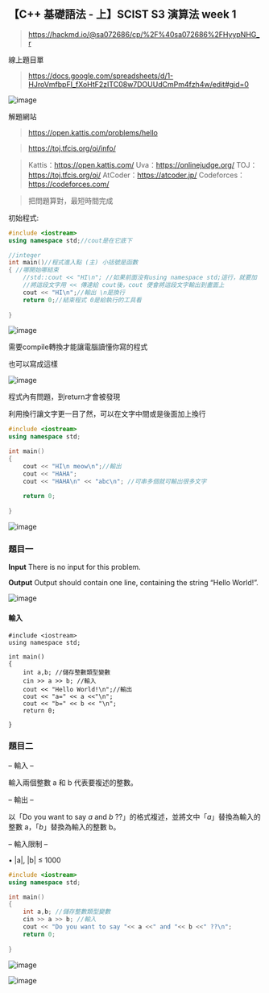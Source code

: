 ## 【C++ 基礎語法 - 上】SCIST S3 演算法 week 1

> https://hackmd.io/@sa072686/cp/%2F%40sa072686%2FHyypNHG_r

線上題目單
> https://docs.google.com/spreadsheets/d/1-HJroVmfbpFI_fXoHtF2zITC08w7DOUUdCmPm4fzh4w/edit#gid=0

![image](https://user-images.githubusercontent.com/96654161/193434257-2d1dbc73-e448-41ae-9aab-76c919b7ef84.png)

解題網站
> https://open.kattis.com/problems/hello

> https://toj.tfcis.org/oj/info/

> Kattis：https://open.kattis.com/
> Uva：https://onlinejudge.org/
> TOJ：https://toj.tfcis.org/oj/
> AtCoder：https://atcoder.jp/
> Codeforces：https://codeforces.com/

> 把問題算對，最短時間完成

初始程式:
```cpp
#include <iostream> 
using namespace std;//cout是在它底下

//integer
int main()//程式進入點 (主) 小括號是函數
{ //哪開始哪結束
	//std::cout << "HI\n"; //如果前面沒有using namespace std;這行，就要加
	//將這段文字用 << 傳達給 cout後，cout 便會將這段文字輸出到畫面上
	cout << "HI\n";//輸出 \n是換行
	return 0;//結束程式 0是給執行的工具看
	
}
```
![image](https://user-images.githubusercontent.com/96654161/193435456-b9c7a69a-c7de-476c-b2da-150b4b828403.png)

需要compile轉換才能讓電腦讀懂你寫的程式

也可以寫成這樣

![image](https://user-images.githubusercontent.com/96654161/193435838-8b85c5df-05a7-4473-b909-7fdcfe5fc7d8.png)

程式內有問題，到return才會被發現

利用換行讓文字更一目了然，可以在文字中間或是後面加上換行
```cpp
#include <iostream>
using namespace std;

int main()
{
	cout << "HI\n meow\n";//輸出
	cout << "HAHA";
	cout << "HAHA\n" << "abc\n"; //可串多個就可輸出很多文字
	
	return 0;
	
}

```
![image](https://user-images.githubusercontent.com/96654161/193436295-26241663-e2f5-4037-873c-fbc9880aef6d.png)

### 題目一

**Input**
There is no input for this problem.

**Output**
Output should contain one line, containing the string “Hello World!”.

![image](https://user-images.githubusercontent.com/96654161/193436426-7b090c1e-a835-4d04-93ba-b33dd07f0c34.png)

#### 輸入

```
#include <iostream>
using namespace std;

int main()
{
	int a,b; //儲存整數類型變數
	cin >> a >> b; //輸入
    cout << "Hello World!\n";//輸出
    cout << "a=" << a <<"\n";
    cout << "b=" << b << "\n";
	return 0;
	
}
```

### 題目二
– 輸入 –

輸入兩個整數 a 和 b 代表要複述的整數。

– 輸出 –

以「Do you want to say $a$ and $b$ ??」的格式複述，並將文中「$a$」替換為輸入的整數 a，「$b$」替換為輸入的整數 b。

– 輸入限制 –

• |a|, |b| ≤ 1000

```cpp
#include <iostream>
using namespace std;

int main()
{
	int a,b; //儲存整數類型變數
	cin >> a >> b; //輸入
    cout << "Do you want to say "<< a <<" and "<< b <<" ??\n";
	return 0;
	
}

```
![image](https://user-images.githubusercontent.com/96654161/193437078-9b256860-d4e5-4a57-aa04-7b99153dd739.png)

![image](https://user-images.githubusercontent.com/96654161/193437054-1aba9279-92de-4a51-b517-c443fedea9e2.png)
